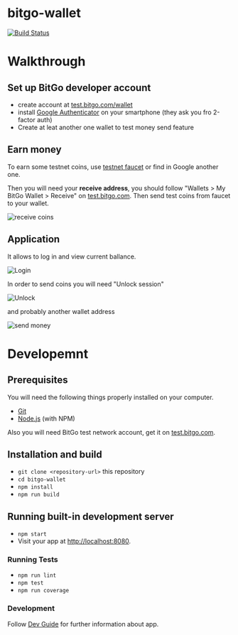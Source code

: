 # bitgo-wallet

[![Build Status](https://travis-ci.org/summerisgone/bitgo-wallet.svg?branch=react)](https://travis-ci.org/summerisgone/bitgo-wallet)

# Walkthrough


## Set up BitGo developer account

- create account at [test.bitgo.com/wallet](https://test.bitgo.com/wallet)
- install [Google Authenticator](https://support.google.com/accounts/answer/1066447) on your smartphone (they ask you fro 2-factor auth)
- Create at leat another one wallet to test money send feature

## Earn money

To earn some testnet coins, use [testnet faucet](http://tpfaucet.appspot.com/) or find in Google another one.

Then you will need your **receive address**, you should follow "Wallets > My BitGo Wallet > Receive" on [test.bitgo.com](https://test.bitgo.com/enterprise/personal/wallets). 
Then send test coins from faucet to your wallet.

![receive coins](http://i.imgur.com/7F5YA4D.gif)


## Application

It allows to log in and view current ballance.

![Login](http://i.imgur.com/0tJw8pS.gif)

In order to send coins you will need "Unlock session"

![Unlock](http://i.imgur.com/wiEr75Q.gif)

and probably another wallet address

![send money](http://i.imgur.com/pj2qPJp.gif)

# Developemnt

## Prerequisites

You will need the following things properly installed on your computer.

* [Git](https://git-scm.com/)
* [Node.js](https://nodejs.org/) (with NPM)

Also you will need BitGo test network account, get it on [test.bitgo.com](http://test.bitgo.com/).

## Installation and build

* `git clone <repository-url>` this repository
* `cd bitgo-wallet`
* `npm install`
* `npm run build`

## Running built-in development server

* `npm start`
* Visit your app at [http://localhost:8080](http://localhost:8080).

### Running Tests

* `npm run lint`
* `npm test`
* `npm run coverage`

### Development

Follow [Dev Guide](docs/devguide.md) for further information about app.
